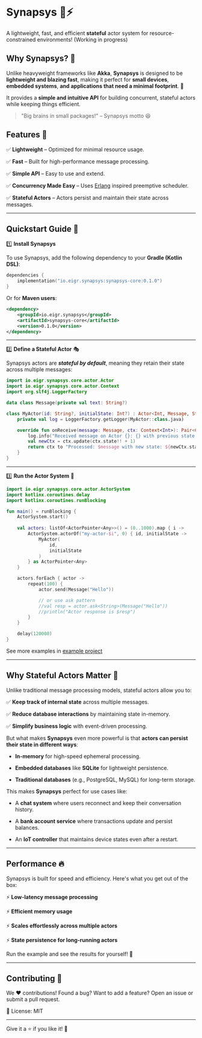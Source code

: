 # Synapsys 🧠⚡
A lightweight, fast, and efficient **stateful** actor system for resource-constrained environments! (Working in progress)

## Why Synapsys? 🤔
Unlike heavyweight frameworks like **Akka**, **Synapsys** is designed to be **lightweight and blazing fast**, making it perfect for **small devices**, **embedded systems**, **and applications that need a minimal footprint**. 🚀

It provides a **simple and intuitive API** for building concurrent, stateful actors while keeping things efficient.

> "Big brains in small packages!" – Synapsys motto 😆

## Features 🌟

✅ **Lightweight** – Optimized for minimal resource usage.

✅ **Fast** – Built for high-performance message processing.

✅ **Simple API** – Easy to use and extend.

✅ **Concurrency Made Easy** – Uses [Erlang](https://blog.appsignal.com/2024/04/23/deep-diving-into-the-erlang-scheduler.html) inspired preemptive scheduler.

✅ **Stateful Actors** – Actors persist and maintain their state across messages.

---

## Quickstart Guide 🏁

1️⃣ **Install Synapsys**

To use Synapsys, add the following dependency to your **Gradle (Kotlin DSL)**:

```kotlin
dependencies {
    implementation("io.eigr.synapsys:synapsys-core:0.1.0")
}
```

Or for **Maven users**:

```xml
<dependency>
    <groupId>io.eigr.synapsys</groupId>
    <artifactId>synapsys-core</artifactId>
    <version>0.1.0</version>
</dependency>
```

---

2️⃣ **Define a Stateful Actor** 🎭

Synapsys actors are ***stateful by default***, meaning they retain their state across multiple messages:

```kotlin
import io.eigr.synapsys.core.actor.Actor
import io.eigr.synapsys.core.actor.Context
import org.slf4j.LoggerFactory

data class Message(private val text: String?)

class MyActor(id: String?, initialState: Int?) : Actor<Int, Message, String>(id, initialState) {
    private val log = LoggerFactory.getLogger(MyActor::class.java)

    override fun onReceive(message: Message, ctx: Context<Int>): Pair<Context<Int>, String> {
        log.info("Received message on Actor {}: {} with previous state: {}", id, message, ctx.state)
        val newCtx = ctx.update(ctx.state!! + 1)
        return ctx to "Processed: $message with new state: ${newCtx.state}"
    }
}
```

---

3️⃣ **Run the Actor System** 🚀

```kotlin
import io.eigr.synapsys.core.actor.ActorSystem
import kotlinx.coroutines.delay
import kotlinx.coroutines.runBlocking

fun main() = runBlocking {
    ActorSystem.start()
    
    val actors: listOf<ActorPointer<Any>>() = (0..1000).map { i ->
        ActorSystem.actorOf("my-actor-$i", 0) { id, initialState ->
            MyActor(
                id,
                initialState
            )
        } as ActorPointer<Any>
    }

    actors.forEach { actor ->
        repeat(100) {
            actor.send(Message("Hello"))

            // or use ask pattern
            //val resp = actor.ask<String>(Message("Hello"))
            //println("Actor response is $resp")
        }
    }

    delay(120000)
}
```

See more examples in [example project](synapsys-examples)

---

## Why Stateful Actors Matter 🧠

Unlike traditional message processing models, stateful actors allow you to:

✅ **Keep track of internal state** across multiple messages.

✅ **Reduce database interactions** by maintaining state in-memory.

✅ **Simplify business logic** with event-driven processing.

But what makes **Synapsys** even more powerful is that **actors can persist their state in different ways**:

* **In-memory** for high-speed ephemeral processing.

* **Embedded databases** like **SQLite** for lightweight persistence.

* **Traditional databases** (e.g., PostgreSQL, MySQL) for long-term storage.

This makes **Synapsys** perfect for use cases like:

* A **chat system** where users reconnect and keep their conversation history.

* A **bank account service** where transactions update and persist balances.

* An **IoT controller** that maintains device states even after a restart.

---

## Performance 🔥

Synapsys is built for speed and efficiency. Here's what you get out of the box:

⚡ **Low-latency message processing**

⚡ **Efficient memory usage**

⚡ **Scales effortlessly across multiple actors**

⚡ **State persistence for long-running actors**

Run the example and see the results for yourself! 🚀

---

## Contributing 🤝

We ❤️ contributions! Found a bug? Want to add a feature? Open an issue or submit a pull request.

📜 License: MIT

---

Give it a ⭐ if you like it! 🎉